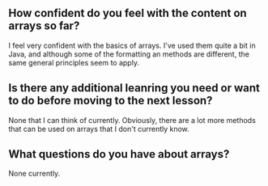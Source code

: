 ## How confident do you feel with the content on arrays so far?

I feel very confident with the basics of arrays. I've used them quite a bit in Java, and although some of the formatting an methods are different, the same general principles seem to apply.

## Is there any additional leanring you need or want to do before moving to the next lesson?

None that I can think of currently. Obviously, there are a lot more methods that can be used on arrays that I don't currently know.

## What questions do you have about arrays?

None currently.